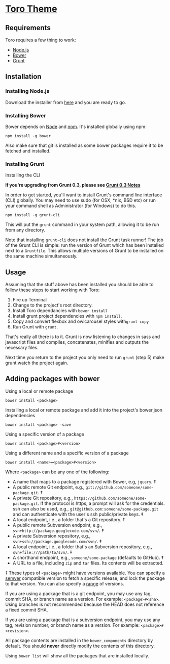 # [Toro Theme](http://jurs.me)

## Requirements

Toro requires a few thing to work:

- [Node.js](http://nodejs.org/)
- [Bower](http://bower.io/)
- [Grunt](http://gruntjs.com/)

## Installation

### Installing Node.js

Download the installer from [here](http://nodejs.org/download/) and you are ready to go.

### Installing Bower

Bower depends on [Node](http://nodejs.org/) and [npm](http://npmjs.org/). It's installed globally using npm:

```
npm install -g bower
```

Also make sure that git is installed as some bower packages require it to be fetched and installed.

### Installing Grunt

Installing the CLI

**If you're upgrading from Grunt 0.3, please see [Grunt 0.3 Notes](http://gruntjs.com/upgrading-from-0.3-to-0.4#grunt-0.3-notes)**

In order to get started, you'll want to install Grunt's command line interface (CLI) globally. You may need to use sudo (for OSX, *nix, BSD etc) or run your command shell as Administrator (for Windows) to do this.

```
npm install -g grunt-cli
```

This will put the ```grunt``` command in your system path, allowing it to be run from any directory.

Note that installing ```grunt-cli``` does not install the Grunt task runner! The job of the Grunt CLI is simple: run the version of Grunt which has been installed next to a ```Gruntfile```. This allows multiple versions of Grunt to be installed on the same machine simultaneously.

## Usage

Assuming that the stuff above has been installed you should be able to follow these steps to start working with Toro:

1. Fire up Terminal
2. Change to the project's root directory.
3. Install Toro dependancies with ```bower install```
3. Install grunt project dependencies with ```npm install```.
4. Copy and convert flexbox and owlcarousel styles with```grunt copy```
4. Run Grunt with ```grunt```.

That's really all there is to it. Grunt is now listening to changes in sass and javascript files and compiles, concatenates, minifies and outputs the necessary files.

Next time you return to the project you only need to run ```grunt``` (step 5) make grunt watch the project again.

## Adding packages with bower

Using a local or remote package

```
bower install <package>
```
Installing a local or remote package and add it into the project's bower.json dependencies

```
bower install <package> -save
```

Using a specific version of a package

```
bower install <package>#<version>
```

Using a different name and a specific version of a package

```
bower install <name>=<package>#<version>
```

Where ```<package>``` can be any one of the following:

- A name that maps to a package registered with Bower, e.g, ```jquery```. ‡
- A public remote Git endpoint, e.g., ```git://github.com/someone/some-package.git```. ‡
- A private Git repository, e.g., ```https://github.com/someone/some-package.git```. If the protocol is https, a prompt will ask for the credentials. ssh can also be used, e.g., ```git@github.com:someone/some-package.git``` and can authenticate with the user's ssh public/private keys. ‡
- A local endpoint, i.e., a folder that's a Git repository. ‡
- A public remote Subversion endpoint, e.g., ```svn+http://package.googlecode.com/svn/```. ‡
- A private Subversion repository, e.g., ```svn+ssh://package.googlecode.com/svn/```. ‡
- A local endpoint, i.e., a folder that's an Subversion repository, e.g., ```svn+file:///path/to/svn/```. ‡
- A shorthand endpoint, e.g., ```someone/some-package``` (defaults to GitHub). ‡
- A URL to a file, including ```zip``` and ```tar``` files. Its contents will be extracted.

‡ These types of ```<package>``` might have versions available. You can specify a [semver](http://semver.org/) compatible version to fetch a specific release, and lock the package to that version. You can also specify a [range](https://github.com/isaacs/node-semver#ranges) of versions.

If you are using a package that is a git endpoint, you may use any tag, commit SHA, or branch name as a version. For example: ```<package>#<sha>```. Using branches is not recommended because the HEAD does not reference a fixed commit SHA.

If you are using a package that is a subversion endpoint, you may use any tag, revision number, or branch name as a version. For example: ```<package>#<revision>```.

All package contents are installed in the ```bower_components``` directory by default. You should **never** directly modify the contents of this directory.

Using ```bower list``` will show all the packages that are installed locally.